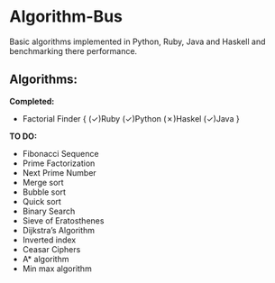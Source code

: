Algorithm-Bus
=============

Basic algorithms implemented in Python, Ruby, Java and Haskell and benchmarking there performance.

Algorithms:
--

<b>Completed:</b>
* Factorial Finder { (✓)Ruby (✓)Python (✗)Haskel (✓)Java }

<b>TO DO:</b>
* Fibonacci Sequence
* Prime Factorization
* Next Prime Number
* Merge sort
* Bubble sort
* Quick sort
* Binary Search
* Sieve of Eratosthenes
* Dijkstra’s Algorithm
* Inverted index
* Ceasar Ciphers
* A* algorithm
* Min max algorithm
